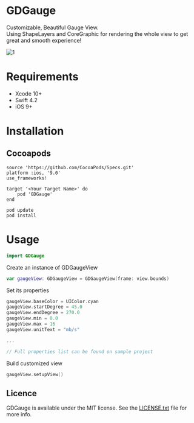 # GDGauge

Customizable, Beautiful Gauge View.   
Using ShapeLayers and CoreGraphic for rendering the whole view to get great and smooth experience!

![1](https://user-images.githubusercontent.com/9967486/40322974-4ccd8c1e-5d49-11e8-9adc-8c8569335484.png)

# Requirements
- Xcode 10+
- Swift 4.2
- iOS 9+


# Installation

## Cocoapods
```
source 'https://github.com/CocoaPods/Specs.git'
platform :ios, '9.0'
use_frameworks!

target '<Your Target Name>' do
    pod 'GDGauge'
end
```
    pod update
    pod install

# Usage
```swift
import GDGauge
```

Create an instance of GDGaugeView
```swift
var gaugeView: GDGaugeView = GDGaugeView(frame: view.bounds)
```

Set its properties
```swift 
gaugeView.baseColor = UIColor.cyan
gaugeView.startDegree = 45.0        
gaugeView.endDegree = 270.0
gaugeView.min = 0.0
gaugeView.max = 16
gaugeView.unitText = "mb/s"

...

// Full properties list can be found on sample project
```

Build customized view
```swift
gaugeView.setupView() 
```



## Licence

GDGauge is available under the MIT license. See the [LICENSE.txt](https://github.com/saeid/GDGauge/blob/master/LICENSE) file for more info.
